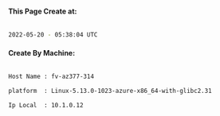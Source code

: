 
   
#### This Page Create at:

```bash

2022-05-20 - 05:38:04 UTC

```

#### Create By Machine:

```bash

Host Name : fv-az377-314

platform  : Linux-5.13.0-1023-azure-x86_64-with-glibc2.31

Ip Local  : 10.1.0.12

```

